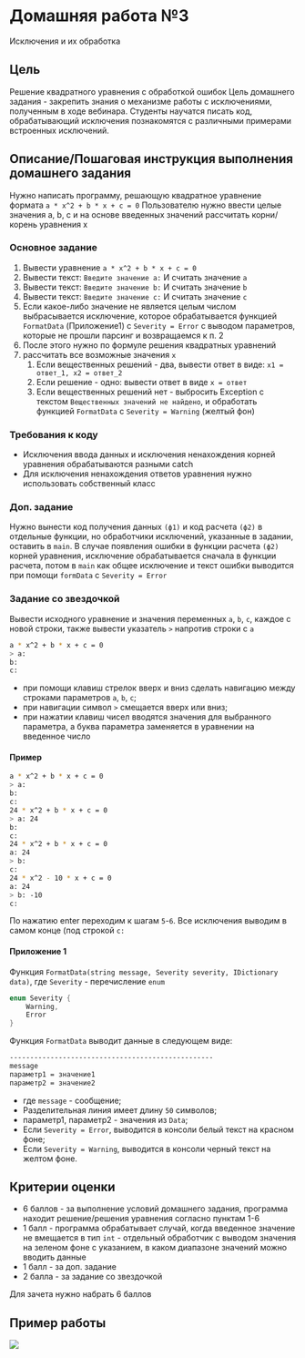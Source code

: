 # Домашняя работа №3
Исключения и их обработка

## Цель
Решение квадратного уравнения с обработкой ошибок
Цель домашнего задания - закрепить знания о механизме работы с исключениями, полученным в ходе вебинара. Студенты научатся писать код, обрабатывающий исключения познакомятся с различными примерами встроенных исключений.

## Описание/Пошаговая инструкция выполнения домашнего задания
Нужно написать программу, решающую квадратное уравнение формата
`a * x^2 + b * x + c = 0`
Пользователю нужно ввести целые значения a, b, c
и на основе введенных значений рассчитать корни/корень уравнения x

### Основное задание
1. Вывести уравнение
`a * x^2 + b * x + c = 0`
2. Вывести текст: `Введите значение a:`
И считать значение `a`
3. Вывести текст: `Введите значение b:`
И считать значение `b`
4. Вывести текст: `Введите значение c:`
И считать значение `c`
5. Если какое-либо значение не является целым числом
выбрасывается исключение, которое обрабатывается функцией `FormatData` (Приложение1)
с `Severity = Error` с выводом параметров, которые не прошли парсинг
и возвращаемся к п. 2
6. После этого нужно по формуле решения квадратных уравнений
7. рассчитать все возможные значения `x`
    1. Если вещественных решений - два, вывести ответ в виде: `x1 = ответ_1, x2 = ответ_2`
	2. Если решение - одно: вывести ответ в виде `x = ответ`
	3. Если вещественных решений нет - выбросить Exception с текстом `Вещественных значений не найдено`, и обработать функцией `FormatData` c `Severity = Warning` (желтый фон)

### Требования к коду
* Исключения ввода данных и исключения ненахождения корней уравнения обрабатываются разными catch
* Для исключения ненахождения ответов уравнения нужно использовать собственный класс

### Доп. задание
Нужно вынести код получения данных `(ф1)` и код расчета `(ф2)` в отдельные функции, но обработчики исключений, указанные в задании, оставить в `main`.
В случае появления ошибки в функции расчета `(ф2)` корней уравнения, исключение обрабатывается сначала в функции расчета, потом в `main` как общее исключение и текст ошибки выводится при помощи `formData` c `Severity = Error`

### Задание со звездочкой
Вывести исходного уравнение и значения переменных `a`, `b`, `c`, каждое с новой строки, также вывести указатель `>` напротив строки с `a`

```bash
a * x^2 + b * x + c = 0
> a:
b:
c:
```

* при помощи клавиш стрелок вверх и вниз сделать навигацию между строками параметров `a`, `b`, `c`;
* при навигации символ `>` смещается вверх или вниз;
* при нажатии клавиш чисел вводятся значения для выбранного параметра, а буква параметра заменяется в уравнении на введенное число

#### Пример

```bash
a * x^2 + b * x + c = 0
> a:
b:
c:
24 * x^2 + b * x + c = 0
> a: 24
b:
c:
24 * x^2 + b * x + c = 0
a: 24
> b:
c:
24 * x^2 - 10 * x + c = 0
a: 24
> b: -10
c:
```
По нажатию enter переходим к шагам `5`-`6`.
Все исключения выводим в самом конце (под строкой `c:`

#### Приложение 1
Функция `FormatData(string message, Severity severity, IDictionary data)`,
где `Severity` - перечисление `enum`
```cs
enum Severity {
	Warning,
	Error
}
```
Функция `FormatData` выводит данные в следующем виде:

```bash
--------------------------------------------------
message
параметр1 = значение1
параметр2 = значение2
```

* где `message` - сообщение;
* Разделительная линия имеет длину `50` символов;
* параметр1, параметр2 - значения из `Data`;
* Если `Severity = Error`, выводится в консоли белый текст на красном фоне;
* Если `Severity = Warning`, выводится в консоли черный текст на желтом фоне.

## Критерии оценки
* 6 баллов - за выполнение условий домашнего задания, программа находит решение/решения уравнения согласно пунктам 1-6
* 1 балл - программа обрабатывает случай, когда введенное значение не вмещается в тип `int` - отдельный обработчик с выводом значения на зеленом фоне с указанием, в каком диапазоне значений можно вводить данные
* 1 балл - за доп. задание
* 2 балла - за задание со звездочкой

Для зачета нужно набрать 6 баллов

## Пример работы
![](https://github.com/proninp/Otus-Edu/blob/main/CSharp%20Developer%20Basic/09.%20HomeWork03/resources/HomeWork03%20Demo.gif)
